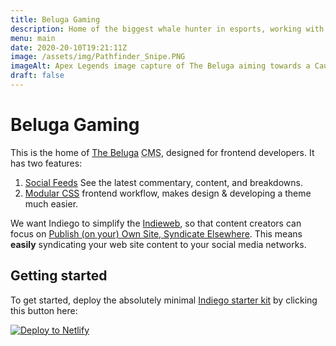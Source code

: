 ```yaml
---
title: Beluga Gaming
description: Home of the biggest whale hunter in esports, working with pros to professionalize the industry.
menu: main
date: 2020-20-10T19:21:11Z
image: /assets/img/Pathfinder_Snipe.PNG
imageAlt: Apex Legends image capture of The Beluga aiming towards a Caustic gas cloud with two enemies showing a recent elimination.
draft: false
---
```


# Beluga Gaming

This is the home of [The Beluga](https://thebeluga.pro) <abbr title="Content Management System">CMS</abbr>, designed for frontend developers. It has two features:

1. [Social Feeds](/social/) See the latest commentary, content, and breakdowns.
2. [Modular CSS](/modular/) frontend workflow, makes design & developing a theme much easier.

We want Indiego to simplify the [Indieweb](https://indieweb.org/), so that content creators can focus on [Publish (on your) Own Site, Syndicate Elsewhere](https://indieweb.org/POSSE). This means **easily** syndicating your web site content to your social media networks.

## Getting started

To get started, deploy the absolutely minimal [Indiego starter kit](https://starter.indiego.org.uk/) by clicking this button here:

[![Deploy to Netlify](https://www.netlify.com/img/deploy/button.svg)](https://app.netlify.com/start/deploy?repository=https://github.com/growdigital/indiego)
